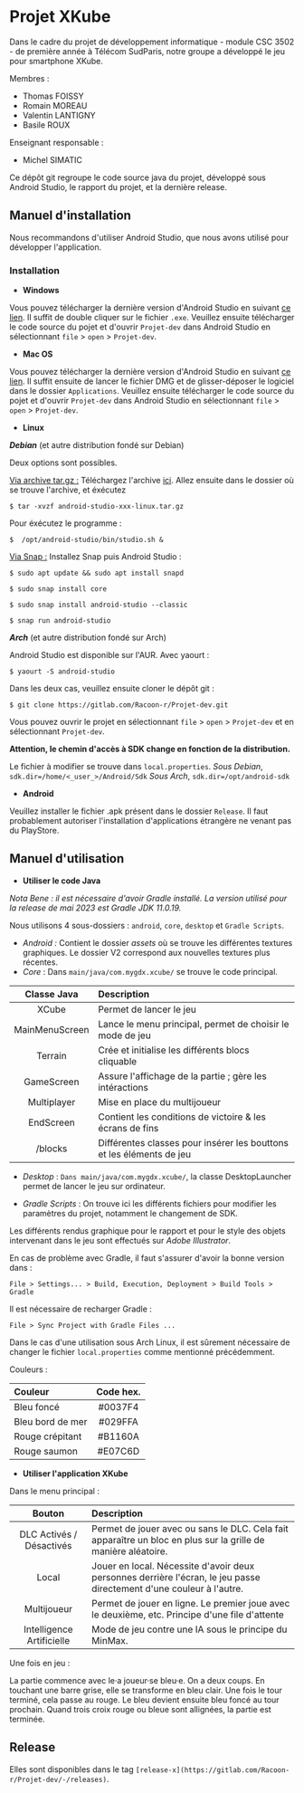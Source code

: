 # Projet XKube

Dans le cadre du projet de développement informatique - module CSC 3502 - de première année à Télécom SudParis, notre groupe a développé le jeu pour smartphone XKube.

Membres :

- Thomas FOISSY
- Romain MOREAU
- Valentin LANTIGNY
- Basile ROUX

Enseignant responsable :

- Michel SIMATIC

Ce dépôt git regroupe le code source java du projet, développé sous Android Studio, le rapport du projet, et la dernière release.

## Manuel d'installation

Nous recommandons d'utiliser Android Studio, que nous avons utilisé pour développer l'application. 

### Installation

* __Windows__

Vous pouvez télécharger la dernière version d'Android Studio en suivant [ce lien](https://developer.android.com/studio). Il suffit de double cliquer sur le fichier `.exe`. 
Veuillez ensuite télécharger le code source du pojet et d'ouvrir `Projet-dev` dans Android Studio en sélectionnant `file` > `open` > `Projet-dev`.

* __Mac OS__

Vous pouvez télécharger la dernière version d'Android Studio en suivant [ce lien](https://developer.android.com/studio). Il suffit ensuite de lancer le fichier DMG et de glisser-déposer le logiciel dans le dossier `Applications`. Veuillez ensuite télécharger le code source du pojet et d'ouvrir `Projet-dev` dans Android Studio en sélectionnant `file` > `open` > `Projet-dev`.

- __Linux__

**_Debian_** (et autre distribution fondé sur Debian)

Deux options sont possibles.

<ins>Via archive tar.gz :</ins> Téléchargez l'archive [ici]([https://developer.android.com/studio#downloads](https://developer.android.com/studio#downloads)). Allez ensuite dans le dossier où se trouve l'archive, et éxécutez

`$ tar -xvzf android-studio-xxx-linux.tar.gz`

Pour éxécutez le programme :

`$  /opt/android-studio/bin/studio.sh &`

<ins>Via Snap :</ins> Installez Snap puis Android Studio :

`$ sudo apt update && sudo apt install snapd`

`$ sudo snap install core` 

`$ sudo snap install android-studio --classic`

`$ snap run android-studio`

**_Arch_** (et autre distribution fondé sur Arch)

Android Studio est disponible sur l'AUR. 
Avec yaourt :

`$ yaourt -S android-studio`

 
Dans les deux cas, veuillez ensuite cloner le dépôt git :

`$ git clone https://gitlab.com/Racoon-r/Projet-dev.git`

Vous pouvez ouvrir le projet en sélectionnant `file` > `open` > `Projet-dev` et en sélectionnant `Projet-dev`.

**Attention, le chemin d'accès à SDK change en fonction de la distribution.**

Le fichier à modifier se trouve dans `local.properties`.
_Sous Debian_, `sdk.dir=/home/<_user_>/Android/Sdk`
_Sous Arch_,  `sdk.dir=/opt/android-sdk`


- __Android__

Veuillez installer le fichier .apk présent dans le dossier `Release`.
Il faut probablement autoriser l'installation d'applications étrangère ne venant pas du PlayStore.

## Manuel d'utilisation

- **Utiliser le code Java**

_Nota Bene : il est nécessaire d'avoir Gradle installé. La version utilisé pour la release de mai 2023 est Gradle JDK 11.0.19._

Nous utilisons 4 sous-dossiers : `android`, `core`, `desktop` et `Gradle Scripts`.

- _Android :_ Contient le dossier _assets_ où se trouve les différentes textures graphiques. Le dossier V2 correspond aux nouvelles textures plus récentes.
- _Core_ : Dans `main/java/com.mygdx.xcube/` se trouve le code principal.

| Classe Java  | Description |
| :----------: | :----------|
|XCube				 |Permet de lancer le jeu|
|MainMenuScreen|Lance le menu principal, permet de choisir le mode de jeu|
|Terrain			 |Crée et initialise les différents blocs cliquable|
|GameScreen		 |Assure l'affichage de la partie ; gère les intéractions|
|Multiplayer	 |Mise en place du multijoueur|
|EndScreen		 |Contient les conditions de victoire & les écrans de fins|
|/blocks			 |Différentes classes pour insérer les bouttons et les éléments de jeu|

- _Desktop_ : `Dans main/java/com.mygdx.xcube/`, la classe DesktopLauncher permet de lancer le jeu sur ordinateur.

- _Gradle Scripts_ : On trouve ici les différents fichiers pour modifier les paramètres du projet, notamment le changement de SDK.

Les différents rendus graphique pour le rapport et pour le style des objets intervenant dans le jeu sont effectués sur _Adobe Illustrator_.

En cas de problème avec Gradle, il faut s'assurer d'avoir la bonne version dans :

`File > Settings... > Build, Execution, Deployment > Build Tools > Gradle`

Il est nécessaire de recharger Gradle :

`File > Sync Project with Gradle Files ...`

Dans le cas d'une utilisation sous Arch Linux, il est sûrement nécessaire de changer le fichier `local.properties` comme mentionné précédemment. 

Couleurs :

|Couleur | Code hex. |
|:-----|:-----:|
|Bleu foncé|#0037F4|
|Bleu bord de mer|#029FFA|
|Rouge crépitant|#B1160A|
|Rouge saumon|#E07C6D|

- **Utiliser l'application XKube**

Dans le menu principal : 

| Bouton | Description |
| :---------:|:--------|
|DLC Activés / Désactivés | Permet de jouer avec ou sans le DLC. Cela fait apparaître un bloc en plus sur la grille de manière aléatoire.|
|Local | Jouer en local. Nécessite d'avoir deux personnes derrière l'écran, le jeu passe directement d'une couleur à l'autre.| 
|Multijoueur|Permet de jouer en ligne. Le premier joue avec le deuxième, etc. Principe d'une file d'attente|
|Intelligence Artificielle|Mode de jeu contre une IA sous le principe du MinMax.|

Une fois en jeu :

La partie commence avec le·a joueur·se bleu·e. On a deux coups. En touchant une barre grise, elle se transforme en bleu clair. Une fois le tour terminé, cela passe au rouge. Le bleu devient ensuite bleu foncé au tour prochain. Quand trois croix rouge ou bleue sont allignées, la partie est terminée. 

## Release

Elles sont disponibles dans le tag `[release-x](https://gitlab.com/Racoon-r/Projet-dev/-/releases)`.
